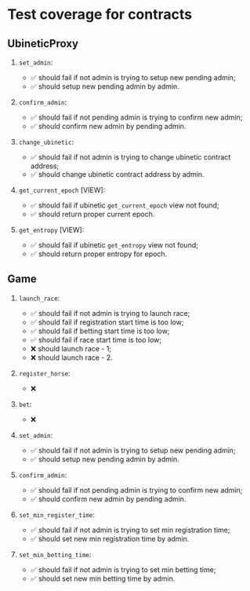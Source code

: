 # Test coverage for contracts

## UbineticProxy

1. `set_admin`:

   - ✅ should fail if not admin is trying to setup new pending admin;
   - ✅ should setup new pending admin by admin.

2. `confirm_admin`:

   - ✅ should fail if not pending admin is trying to confirm new admin;
   - ✅ should confirm new admin by pending admin.

3. `change_ubinetic`:

   - ✅ should fail if not admin is trying to change ubinetic contract address;
   - ✅ should change ubinetic contract address by admin.

4. `get_current_epoch` [VIEW]:

   - ✅ should fail if ubinetic `get_current_epoch` view not found;
   - ✅ should return proper current epoch.

5. `get_entropy` [VIEW]:

   - ✅ should fail if ubinetic `get_entropy` view not found;
   - ✅ should return proper entropy for epoch.

## Game

1. `launch_race`:

   - ✅ should fail if not admin is trying to launch race;
   - ✅ should fail if registration start time is too low;
   - ✅ should fail if betting start time is too low;
   - ✅ should fail if race start time is too low;
   - ❌ should launch race - 1;
   - ❌ should launch race - 2.

2. `register_horse`:

   - ❌

3. `bet`:

   - ❌

4. `set_admin`:

   - ✅ should fail if not admin is trying to setup new pending admin;
   - ✅ should setup new pending admin by admin.

5. `confirm_admin`:

   - ✅ should fail if not pending admin is trying to confirm new admin;
   - ✅ should confirm new admin by pending admin.

6. `set_min_register_time`:

   - ✅ should fail if not admin is trying to set min registration time;
   - ✅ should set new min registration time by admin.

7. `set_min_betting_time`:

   - ✅ should fail if not admin is trying to set min betting time;
   - ✅ should set new min betting time by admin.
